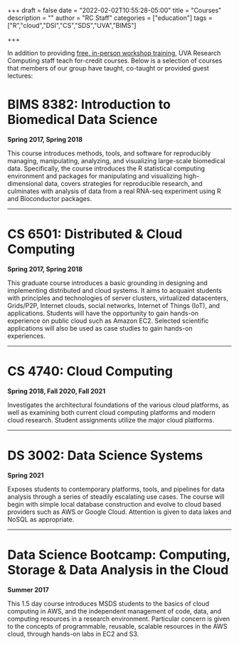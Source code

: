 +++
draft = false
date = "2022-02-02T10:55:28-05:00"
title = "Courses"
description = ""
author = "RC Staff"
categories = ["education"]
tags = ["R","cloud","DSI","CS","SDS","UVA","BIMS"]

+++

<p class=lead>In addition to providing <a href="/education/workshops/"> free, in-person workshop training</a>, 
UVA Research Computing staff teach for-credit courses. Below is a selection of courses that members of our group have taught, 
co-taught or provided guest lectures:</p>

# BIMS 8382: Introduction to Biomedical Data Science

**Spring 2017, Spring 2018**

This course introduces methods, tools, and software for reproducibly managing, manipulating, analyzing, and visualizing large-scale biomedical data. Specifically, the course introduces the R statistical computing environment and packages for manipulating and visualizing high-dimensional data, covers strategies for reproducible research, and culminates with analysis of data from a real RNA-seq experiment using R and Bioconductor packages.

-----

# CS 6501: Distributed & Cloud Computing

**Spring 2017, Spring 2018**

This graduate course introduces a basic grounding in designing and implementing distributed and cloud systems. It aims to acquaint students with principles and technologies of server clusters, virtualized datacenters, Grids/P2P, Internet clouds, social networks, Internet of Things (IoT), and applications. Students will have the opportunity to gain hands-on experience on public cloud such as Amazon EC2. Selected scientific applications will also be used as case studies to gain hands-on experiences.

-----

# CS 4740: Cloud Computing

**Spring 2018, Fall 2020, Fall 2021**

Investigates the architectural foundations of the various cloud platforms, as well as examining both current cloud computing platforms and modern cloud research. Student assignments utilize the major cloud platforms.

-----

# DS 3002: Data Science Systems

**Spring 2021**

Exposes students to contemporary platforms, tools, and pipelines for data analysis through a series of steadily escalating use cases. 
The course will begin with simple local database construction and evolve to cloud based providers such as AWS or Google Cloud. 
Attention is given to data lakes and NoSQL as appropriate.

-----

# Data Science Bootcamp: Computing, Storage & Data Analysis in the Cloud

**Summer 2017**

This 1.5 day course introduces MSDS students to the basics of cloud computing in AWS, and the independent management of code, data, and computing resources in a research environment. Particular concern is given to the concepts of programmable, reusable, scalable resources in the AWS cloud, through hands-on labs in EC2 and S3.

